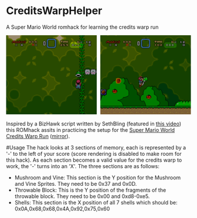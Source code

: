 # CreditsWarpHelper
A Super Mario World romhack for learning the credits warp run

![test](images/SMW-Credits-Warp-Helper-Header.png)

Inspired by a BizHawk script written by SethBling (featured in [this video](https://www.youtube.com/watch?v=bPa-UNS2VSM)) this ROMhack assits in practicing the setup for the [Super Mario World Credits Warp Run](deanyd.net/smw/index.php?title=Credits_Warp_Run) ([mirror](http://webcache.googleusercontent.com/search?q=cache:y2k4BCmGTRQJ:deanyd.net/smw/index.php%3Ftitle%3DCredits_Warp_Run+&cd=1&hl=en&ct=clnk&gl=us)).

#Usage
The hack looks at 3 sections of memory, each is represented by a '-' to the left of your score (score rendering is disabled to make room for this hack). As each section becomes a valid value for the credits warp to work, the '-' turns into an 'X'. The three sections are as follows:

 - Mushroom and Vine: This section is the Y position for the Mushroom and Vine Sprites. They need to be 0x37 and 0x0D.
 - Throwable Block: This is the Y position of the fragments of the throwable block. They need to be 0x00 and 0xd8-0xe5.
 - Shells: This section is the X position of all 7 shells which should be: 0x0A,0x68,0x68,0x4A,0x92,0x75,0x60
